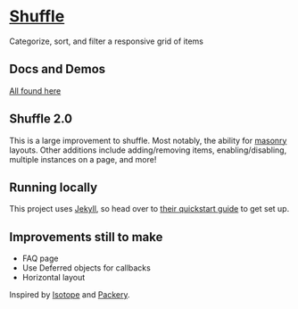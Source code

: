 # [Shuffle](http://vestride.github.io/Shuffle)
Categorize, sort, and filter a responsive grid of items

## Docs and Demos
[All found here](http://vestride.github.io/Shuffle)

## Shuffle 2.0
This is a large improvement to shuffle. Most notably, the ability for [masonry](http://masonry.desandro.com) layouts. Other additions include adding/removing items, enabling/disabling, multiple instances on a page, and more!

## Running locally
This project uses [Jekyll](http://jekyllrb.com/), so head over to [their quickstart guide](http://jekyllrb.com/docs/quickstart/) to get set up.

## Improvements still to make
* FAQ page
* Use Deferred objects for callbacks
* Horizontal layout

Inspired by [Isotope](http://isotope.metafizzy.co/) and [Packery](http://packery.metafizzy.co/).